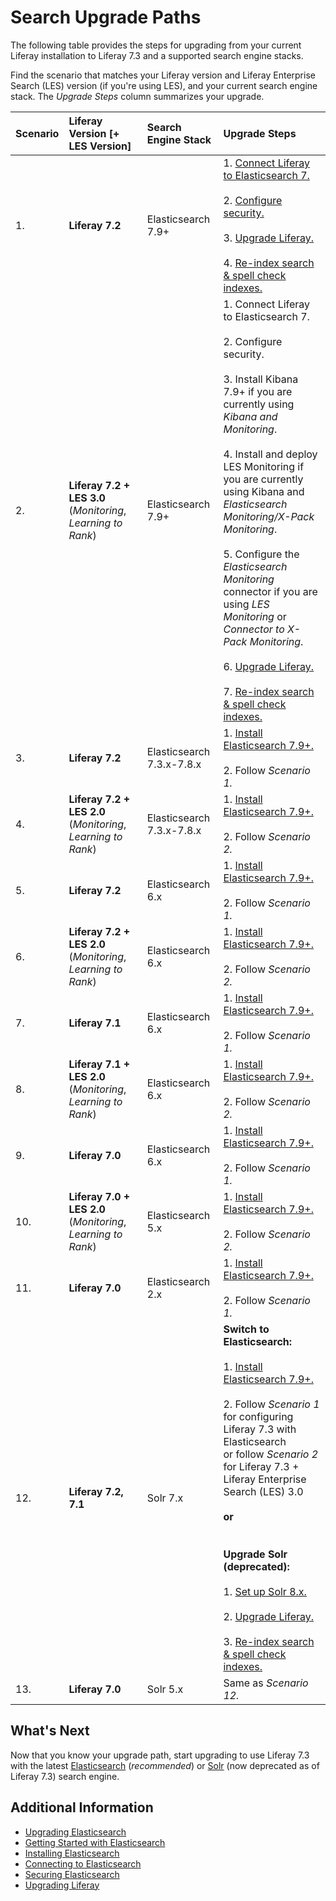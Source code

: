 # Search Upgrade Paths 

The following table provides the steps for upgrading from your current Liferay installation to Liferay 7.3 and a supported search engine stacks. 

Find the scenario that matches your Liferay version and Liferay Enterprise Search (LES) version (if you're using LES), and your current search engine stack. The *Upgrade Steps* column summarizes your upgrade.

| Scenario | Liferay Version \[+ LES Version\] | Search Engine Stack | Upgrade Steps |
| :-- | :-------- | :---------------- | :-------------- |
| 1.  | **Liferay 7.2** | Elasticsearch 7.9+ | 1. [Connect Liferay to Elasticsearch 7.](./elasticsearch/connecting-to-elasticsearch.md)<br><br>2. [Configure security.](./elasticsearch/securing-elasticsearch.md)<br><br>3. [Upgrade Liferay.](../../installation-and-upgrades/upgrading-liferay/upgrade-basics/upgrade-overview.md)<br><br>4. [Re-index search & spell check indexes.](../../installation-and-upgrades/upgrading-liferay/upgrade-basics/post-upgrade-considerations.md) |
| 2.  | **Liferay 7.2 + LES 3.0** (*Monitoring*, *Learning to Rank*) | Elasticsearch 7.9+ | 1. Connect Liferay to Elasticsearch 7.<br><br>2. Configure security.<br><br>3. Install Kibana 7.9+ if you are currently using *Kibana and Monitoring*.<br><br>4. Install and deploy LES Monitoring if you are currently using Kibana and *Elasticsearch Monitoring/X-Pack Monitoring*.<br><br>5. Configure the *Elasticsearch Monitoring* connector if you are using *LES Monitoring* or *Connector to X-Pack Monitoring*.<br><br>6. [Upgrade Liferay.](../../installation-and-upgrades/upgrading-liferay/upgrade-basics/upgrade-overview.md)<br><br>7. [Re-index search & spell check indexes.](../../installation-and-upgrades/upgrading-liferay/upgrade-basics/post-upgrade-considerations.md) |
| 3.  | **Liferay 7.2** | Elasticsearch 7.3.x-7.8.x | 1. [Install Elasticsearch 7.9+.](./elasticsearch/installing-elasticsearch.md)<br><br>2. Follow *Scenario 1.* |
| 4.  | **Liferay 7.2 + LES 2.0** (*Monitoring*, *Learning to Rank*) | Elasticsearch 7.3.x-7.8.x | 1. [Install Elasticsearch 7.9+.](./elasticsearch/installing-elasticsearch.md)<br><br>2. Follow *Scenario 2.* |
| 5.  | **Liferay 7.2** | Elasticsearch 6.x | 1. [Install Elasticsearch 7.9+.](./elasticsearch/installing-elasticsearch.md)<br><br>2. Follow *Scenario 1.* |
| 6.  | **Liferay 7.2 + LES 2.0** (*Monitoring*, *Learning to Rank*) | Elasticsearch 6.x | 1. [Install Elasticsearch 7.9+.](./elasticsearch/installing-elasticsearch.md)<br><br>2. Follow *Scenario 2.* |
| 7.  | **Liferay 7.1** | Elasticsearch 6.x | 1. [Install Elasticsearch 7.9+.](./elasticsearch/installing-elasticsearch.md)<br><br>2. Follow *Scenario 1.* |
| 8.  | **Liferay 7.1 + LES 2.0** (*Monitoring*, *Learning to Rank*) | Elasticsearch 6.x | 1. [Install Elasticsearch 7.9+.](./elasticsearch/installing-elasticsearch.md)<br><br>2. Follow *Scenario 2.* |
| 9.  | **Liferay 7.0** | Elasticsearch 6.x | 1. [Install Elasticsearch 7.9+.](./elasticsearch/installing-elasticsearch.md)<br><br>2. Follow *Scenario 1.* |
| 10. | **Liferay 7.0 + LES 2.0** (*Monitoring*, *Learning to Rank*) | Elasticsearch 5.x | 1. [Install Elasticsearch 7.9+.](./elasticsearch/installing-elasticsearch.md)<br><br>2. Follow *Scenario 2.* |
| 11. | **Liferay 7.0** | Elasticsearch 2.x | 1. [Install Elasticsearch 7.9+.](./elasticsearch/installing-elasticsearch.md)<br><br>2. Follow *Scenario 1.* |
| 12. | **Liferay 7.2, 7.1** | Solr 7.x | **Switch to Elasticsearch:**<br><br>1. [Install Elasticsearch 7.9+.](./elasticsearch/installing-elasticsearch.md)<br><br>2. Follow *Scenario 1* for configuring Liferay 7.3 with Elasticsearch<br> or follow *Scenario 2* for Liferay 7.3 + Liferay Enterprise Search (LES) 3.0<br><br>**or**<br><br><br>**Upgrade Solr (deprecated):**<br><br>1. [Set up Solr 8.x.](./solr.md)<br><br>2. [Upgrade Liferay.](../../installation-and-upgrades/upgrading-liferay/upgrade-basics/upgrade-overview.md)<br><br>3. [Re-index search & spell check indexes.](../../installation-and-upgrades/upgrading-liferay/upgrade-basics/post-upgrade-considerations.md) |
| 13. | **Liferay 7.0** | Solr 5.x | Same as *Scenario 12.* |

## What's Next 

Now that you know your upgrade path, start upgrading to use Liferay 7.3 with the latest [Elasticsearch](./elasticsearch/upgrading-elasticsearch.md) (*recommended*) or [Solr](./solr.md) (now deprecated as of Liferay 7.3) search engine.

## Additional Information 

* [Upgrading Elasticsearch](./elasticsearch/getting-started-with-elasticsearch.md)
* [Getting Started with Elasticsearch](./elasticsearch/getting-started-with-elasticsearch.md)
* [Installing Elasticsearch](./elasticsearch/installing-elasticsearch.md)
* [Connecting to Elasticsearch](./elasticsearch/connecting-to-elasticsearch.md)
* [Securing Elasticsearch](./elasticsearch/securing-elasticsearch.md)
* [Upgrading Liferay](../../installation-and-upgrades/upgrading-liferay/upgrade-basics/upgrade-overview.md)